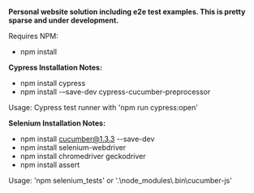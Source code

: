 **Personal website solution including e2e test examples.  This is pretty sparse and under development.**

Requires NPM: 
* npm install

**Cypress Installation Notes:**

* npm install cypress
* npm install -–save-dev cypress-cucumber-preprocessor

Usage: Cypress test runner with 'npm run cypress:open'

**Selenium Installation Notes:**

* npm install cucumber@1.3.3 --save-dev
* npm install selenium-webdriver
* npm install chromedriver geckodriver
* npm install assert

Usage: 'npm selenium_tests' or '.\\node_modules\\.bin\\cucumber-js'
